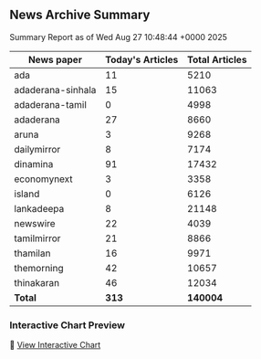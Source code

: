 <!-- @format -->

## News Archive Summary

Summary Report as of Wed Aug 27 10:48:44 +0000 2025

| News paper         | Today's Articles | Total Articles |
|--------------------|------------------|----------------|
| ada               | 11          | 5210        |
| adaderana-sinhala               | 15          | 11063        |
| adaderana-tamil               | 0          | 4998        |
| adaderana               | 27          | 8660        |
| aruna               | 3          | 9268        |
| dailymirror               | 8          | 7174        |
| dinamina               | 91          | 17432        |
| economynext               | 3          | 3358        |
| island               | 0          | 6126        |
| lankadeepa               | 8          | 21148        |
| newswire               | 22          | 4039        |
| tamilmirror               | 21          | 8866        |
| thamilan               | 16          | 9971        |
| themorning               | 42          | 10657        |
| thinakaran               | 46          | 12034        |
| **Total**          | **313**      | **140004** |

### Interactive Chart Preview
🔗 [View Interactive Chart](https://itscharukadeshan.github.io/sl_news_archive_data/news_chart_by_newspaper.html)

